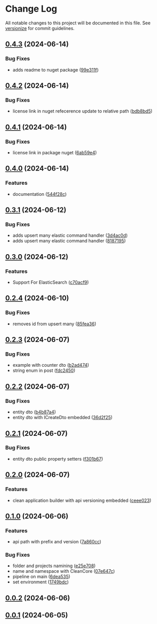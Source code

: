 # Change Log

All notable changes to this project will be documented in this file. See [versionize](https://github.com/versionize/versionize) for commit guidelines.

<a name="0.4.3"></a>
## [0.4.3](https://www.github.com/lucafabbri/Clean/releases/tag/v0.4.3) (2024-06-14)

### Bug Fixes

* adds readme to nuget package ([99e311f](https://www.github.com/lucafabbri/Clean/commit/99e311f4f94eab24b9583ad5a092e686ecdc72a1))

<a name="0.4.2"></a>
## [0.4.2](https://www.github.com/lucafabbri/Clean/releases/tag/v0.4.2) (2024-06-14)

### Bug Fixes

* license link in nuget refecerence update to relative path ([bdb8bd5](https://www.github.com/lucafabbri/Clean/commit/bdb8bd5fc39e29f11eab26de95f1fbb1853c4e58))

<a name="0.4.1"></a>
## [0.4.1](https://www.github.com/lucafabbri/Clean/releases/tag/v0.4.1) (2024-06-14)

### Bug Fixes

* license link in package nuget ([6ab59e4](https://www.github.com/lucafabbri/Clean/commit/6ab59e42e023ee710d956644f0fd41827789316a))

<a name="0.4.0"></a>
## [0.4.0](https://www.github.com/lucafabbri/Clean/releases/tag/v0.4.0) (2024-06-14)

### Features

* documentation ([544f28c](https://www.github.com/lucafabbri/Clean/commit/544f28c9fc4ba474f0364915a8b91988d3cae663))

<a name="0.3.1"></a>
## [0.3.1](https://www.github.com/lucafabbri/Clean/releases/tag/v0.3.1) (2024-06-12)

### Bug Fixes

* adds upsert many elastic command handler ([3d4ac0d](https://www.github.com/lucafabbri/Clean/commit/3d4ac0d250cc13fdd5442ac4db3d7d4db8b983b2))
* adds upsert many elastic command handler ([8187195](https://www.github.com/lucafabbri/Clean/commit/81871953aedb730ae2b1d2e5beb1a50f7fcf867e))

<a name="0.3.0"></a>
## [0.3.0](https://www.github.com/lucafabbri/Clean/releases/tag/v0.3.0) (2024-06-12)

### Features

* Support For ElasticSearch ([c70acf9](https://www.github.com/lucafabbri/Clean/commit/c70acf91129933822280ddd45a6495405a9d652a))

<a name="0.2.4"></a>
## [0.2.4](https://www.github.com/lucafabbri/Clean/releases/tag/v0.2.4) (2024-06-10)

### Bug Fixes

* removes id from upsert many ([85fea36](https://www.github.com/lucafabbri/Clean/commit/85fea365cd53c35c71d84774976327e401399969))

<a name="0.2.3"></a>
## [0.2.3](https://www.github.com/lucafabbri/Clean/releases/tag/v0.2.3) (2024-06-07)

### Bug Fixes

* example with counter dto ([b2ad474](https://www.github.com/lucafabbri/Clean/commit/b2ad474628a79b8325d08b527f02bfe7b37d398d))
* string enum in post ([fdc2450](https://www.github.com/lucafabbri/Clean/commit/fdc24500127f86d22e801e1e32bc35803d15d2b6))

<a name="0.2.2"></a>
## [0.2.2](https://www.github.com/lucafabbri/Clean/releases/tag/v0.2.2) (2024-06-07)

### Bug Fixes

* entity dto ([b4b87a4](https://www.github.com/lucafabbri/Clean/commit/b4b87a45af45bdb17f5d3e5efbecc1b39f6a1cae))
* entity dto with ICreateDto embedded ([36d2f25](https://www.github.com/lucafabbri/Clean/commit/36d2f25ca8e1c0a0d767ea06b158c4478385a0fb))

<a name="0.2.1"></a>
## [0.2.1](https://www.github.com/lucafabbri/Clean/releases/tag/v0.2.1) (2024-06-07)

### Bug Fixes

* entity dto public property setters ([f301b67](https://www.github.com/lucafabbri/Clean/commit/f301b67d6a2219725df1ce1fb16c692e7f317556))

<a name="0.2.0"></a>
## [0.2.0](https://www.github.com/lucafabbri/Clean/releases/tag/v0.2.0) (2024-06-07)

### Features

* clean application builder with api versioning embedded ([ceee023](https://www.github.com/lucafabbri/Clean/commit/ceee0236e4dbddeff7e523a64c95dff64ba44abd))

<a name="0.1.0"></a>
## [0.1.0](https://www.github.com/lucafabbri/Clean/releases/tag/v0.1.0) (2024-06-06)

### Features

* api path with prefix and version ([7a860cc](https://www.github.com/lucafabbri/Clean/commit/7a860cc94d8896c332ba36cda0d3259e6c8f94c5))

### Bug Fixes

* folder and projects namining ([e25e708](https://www.github.com/lucafabbri/Clean/commit/e25e7083d5e39603faa0dc19deb6848e3a63986f))
* name and namespace with CleanCore ([07e647c](https://www.github.com/lucafabbri/Clean/commit/07e647c7d74010f2dcc380cedcd5505a2145b1bf))
* pipeline on main ([6dea535](https://www.github.com/lucafabbri/Clean/commit/6dea535da5c0e2fd867d1ce36c6911e86ab6f23a))
* set environment ([1749bdc](https://www.github.com/lucafabbri/Clean/commit/1749bdc5731ba9c881d6fe9a2d5ad9d749a786d7))

<a name="0.0.2"></a>
## [0.0.2](https://www.github.com/lucafabbri/Clean/releases/tag/v0.0.2) (2024-06-06)

<a name="0.0.1"></a>
## [0.0.1](https://www.github.com/lucafabbri/Clean/releases/tag/v0.0.1) (2024-06-05)

